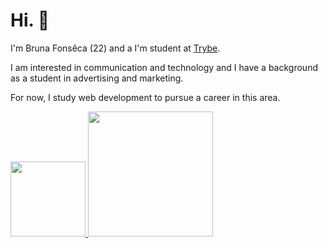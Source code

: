 <!--
**bruna-fonseca/bruna-fonseca** is a ✨ _special_ ✨ repository because its `README.md` (this file) appears on your GitHub profile.

Here are some ideas to get you started:

- 🔭 I’m currently working on ...
- 🌱 I’m currently learning ...
- 👯 I’m looking to collaborate on ...
- 🤔 I’m looking for help with ...
- 💬 Ask me about ...
- 📫 How to reach me: ...
- 😄 Pronouns: ...
- ⚡ Fun fact: ...

[![Linkedin Badge](https://img.shields.io/badge/linkedin-%230077B5.svg?&style=for-the-badge&logo=linkedin&logoColor=white)](https://www.linkedin.com/in/fonseca-bruna/)

[![Gmail Badge](https://img.shields.io/badge/gmail-D14836?&style=for-the-badge&logo=gmail&logoColor=white)](mailto:1998bfonseca@gmail.com)
-->

# Hi. 👋

I'm Bruna Fonsêca (22) and a I'm student at [Trybe](https://www.betrybe.com/). 

I am interested in communication and technology and I have a background as a student in advertising and marketing.

For now, I study web development to pursue a career in this area.

<a href="https://www.linkedin.com/in/fonseca-bruna/">
  <img src="https://img.shields.io/badge/BrunaFonseca-%230077B5.svg?&style=for-the-badge&logo=linkedin&logoColor=white" width="120px"> 
  </a>
  <a href="mailto:1998bfonseca@gmail.com">
  <img src="https://img.shields.io/badge/1998bfonseca@gmail.com-D14836?&style=for-the-badge&logo=gmail&logoColor=white" width="200px"> 
  </a>
